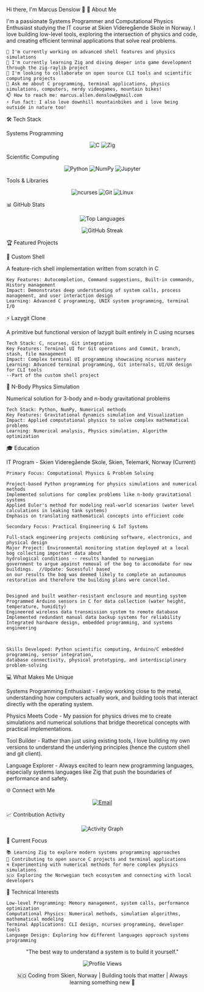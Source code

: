 Hi there, I'm Marcus Denslow 👋
🚀 About Me

I'm a passionate Systems Programmer and Computational Physics Enthusiast studying the IT course at Skien Videregående Skole in Norway. I love building low-level tools, exploring the intersection of physics and code, and creating efficient terminal applications that solve real problems.

    🔭 I'm currently working on advanced shell features and physics simulations
    🌱 I'm currently learning Zig and diving deeper into game development through the zig-raylib project
    👯 I'm looking to collaborate on open source CLI tools and scientific computing projects
    💬 Ask me about C programming, terminal applications, physics simulations, computers, nerdy videogames, mountain bikes!
    📫 How to reach me: marcus.allen.denslow@gmail.com
    ⚡ Fun fact: I also love downhill mountainbikes and i love being outside in nature too!

🛠️ Tech Stack

Systems Programming 
<div align="center">
    
![C](https://img.shields.io/badge/C-00599C?style=for-the-badge&logo=c&logoColor=white) 
![Zig](https://img.shields.io/badge/Zig-F7A41D?style=for-the-badge&logo=zig&logoColor=white)
</div>

Scientific Computing 
<div align="center">
    
![Python](https://img.shields.io/badge/Python-3776AB?style=for-the-badge&logo=python&logoColor=white) 
![NumPy](https://img.shields.io/badge/numpy-%23013243.svg?style=for-the-badge&logo=numpy&logoColor=white) 
![Jupyter](https://img.shields.io/badge/jupyter-%23FA0F00.svg?style=for-the-badge&logo=jupyter&logoColor=white) 
</div>

Tools & Libraries 
<div align="center">
    
![ncurses](https://img.shields.io/badge/ncurses-4EAA25?style=for-the-badge&logo=gnu&logoColor=white) 
![Git](https://img.shields.io/badge/Git-F05032?style=for-the-badge&logo=git&logoColor=white) 
![Linux](https://img.shields.io/badge/Linux-FCC624?style=for-the-badge&logo=linux&logoColor=black)    
</div>



📊 GitHub Stats 
<div align="center">
    
![Top Languages](https://github-readme-stats.vercel.app/api/top-langs/?username=marcusDenslow&layout=compact&theme=radical)

![GitHub Streak](https://github-readme-streak-stats.herokuapp.com/?user=marcusDenslow&theme=radical) 
</div>





🏆 Featured Projects

🐚 Custom Shell

A feature-rich shell implementation written from scratch in C

    Key Features: Autocompletion, Command suggestions, Built-in commands, History management
    Impact: Demonstrates deep understanding of system calls, process management, and user interaction design
    Learning: Advanced C programming, UNIX system programming, terminal I/O

⚡ Lazygit Clone

A primitive but functional version of lazygit built entirely in C using ncurses

    Tech Stack: C, ncurses, Git integration
    Key Features: Terminal UI for Git operations and Commit, branch, stash, file management
    Impact: Complex terminal UI programming showcasing ncurses mastery
    Learning: Advanced terminal programming, Git internals, UI/UX design for CLI tools
    --Part of the custom shell project

🌌 N-Body Physics Simulation

Numerical solution for 3-body and n-body gravitational problems

    Tech Stack: Python, NumPy, Numerical methods
    Key Features: Gravitational dynamics simulation and Visualization
    Impact: Applied computational physics to solve complex mathematical problems
    Learning: Numerical analysis, Physics simulation, Algorithm optimization



🎓 Education

IT Program - Skien Videregående Skole, Skien, Telemark, Norway (Current)

    Primary Focus: Computational Physics & Problem Solving

    Project-based Python programming for physics simulations and numerical methods
    Implemented solutions for complex problems like n-body gravitational systems
    Applied Euler's method for modeling real-world scenarios (water level calculations in leaking tank systems)
    Emphasis on translating mathematical concepts into efficient code
    
    Secondary Focus: Practical Engineering & IoT Systems
    
    Full-stack engineering projects combining software, electronics, and physical design
    Major Project: Environmental monitoring station deployed at a local bog collecting important data about 
    hydrological conditions -- results handed to norwegian 
    government to argue against removal of the bog to accomodate for new buildings.  //Update: Sucessful! based 
    on our results the bog was deemed likely to complete an autanoumus restoration and therefore the building plans were cancelled.

    
    Designed and built weather-resistant enclosure and mounting system
    Programmed Arduino sensors in C for data collection (water height, temperature, humidity)
    Engineered wireless data transmission system to remote database
    Implemented redundant manual data backup systems for reliability
    Integrated hardware design, embedded programming, and systems engineering



    Skills Developed: Python scientific computing, Arduino/C embedded programming, sensor integration, 
    database connectivity, physical prototyping, and interdisciplinary     problem-solving



💻 What Makes Me Unique

Systems Programming Enthusiast - I enjoy working close to the metal, understanding how computers actually work, and building tools that interact directly with the operating system.

Physics Meets Code - My passion for physics drives me to create simulations and numerical solutions that bridge theoretical concepts with practical implementations.

Tool Builder - Rather than just using existing tools, I love building my own versions to understand the underlying principles (hence the custom shell and git client).

Language Explorer - Always excited to learn new programming languages, especially systems languages like Zig that push the boundaries of performance and safety.


🌐 Connect with Me
<div align="center">
    
[![Email](https://img.shields.io/badge/Email-D14836?style=for-the-badge&logo=gmail&logoColor=white)](mailto:marcus.allen.denslow@gmail.com)
</div>


📈 Contribution Activity
<div align="center">
    
![Activity Graph](https://github-readme-activity-graph.vercel.app/graph?username=marcusDenslow&theme=tokyo-night)
</div>

🎯 Current Focus

    📚 Learning Zig to explore modern systems programming approaches
    🤝 Contributing to open source C projects and terminal applications
    ⚗️ Experimenting with numerical methods for more complex physics simulations
    🇳🇴 Exploring the Norwegian tech ecosystem and connecting with local developers

🏅 Technical Interests

    Low-level Programming: Memory management, system calls, performance optimization
    Computational Physics: Numerical methods, simulation algorithms, mathematical modeling
    Terminal Applications: CLI design, ncurses programming, developer tools
    Language Design: Exploring how different languages approach systems programming

<div align="center">
"The best way to understand a system is to build it yourself."

![Profile Views](https://komarev.com/ghpvc/?username=marcusDenslow&color=blueviolet&style=flat-square&label=Profile+Views)

🇳🇴 Coding from Skien, Norway | Building tools that matter | Always learning something new 🚀
</div>
